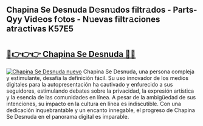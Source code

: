 ## Chapina Se Desnuda D𝚎sn𝚞dos filtr𝚊dos - Parts-Qyy Vid𝚎os f𝚘tos - N𝚞evas filtr𝚊ciones atr𝚊ctivas K57E5

# <h2><a href="http://mb278h5.tromn.icu/?c=Chapina+Se+Desnuda">🔗👉👉👉 Chapina Se Desnuda 🔗🔗</a></h2>

[![Chapina Se Desnuda nuevo](https://i.imgur.com/pEAQMta.gif)](http://mb278h5.tromn.icu/?c=Chapina+Se+Desnuda)
Chapina Se Desnuda, una persona compleja y estimulante, desafía la definición fácil. Su uso innovador de los medios digitales para la autopresentación ha cautivado y enfurecido a sus seguidores, estimulando debates sobre la privacidad, la expresión artística y la esencia de las comunidades en línea. A pesar de la ambigüedad de sus intenciones, su impacto en la cultura en línea es indiscutible. Con una dedicación inquebrantable y un encanto innegable, el progreso de Chapina Se Desnuda en el panorama digital es imparable.

